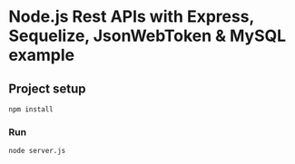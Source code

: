 # Node.js Rest APIs with Express, Sequelize, JsonWebToken & MySQL example

## Project setup
```
npm install
```

### Run
```
node server.js
```
